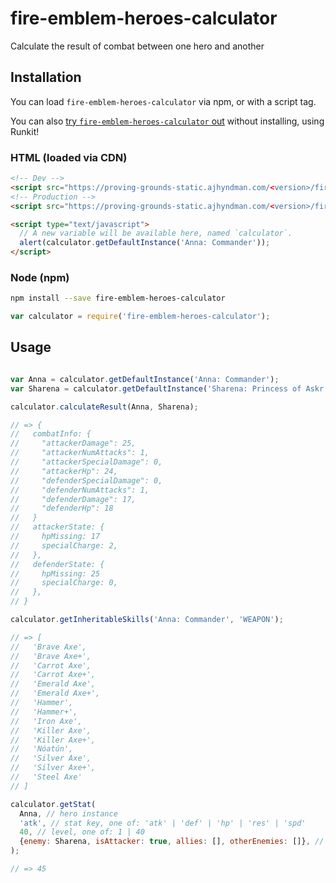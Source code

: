 # fire-emblem-heroes-calculator

Calculate the result of combat between one hero and another

## Installation

You can load `fire-emblem-heroes-calculator` via npm, or with a script tag.

You can also [try `fire-emblem-heroes-calculator` out](https://npm.runkit.com/fire-emblem-heroes-calculator) without installing, using Runkit!

### HTML (loaded via CDN)

```html
<!-- Dev -->
<script src="https://proving-grounds-static.ajhyndman.com/<version>/fire-emblem-heroes-calculator.js"></script>
<!-- Production -->
<script src="https://proving-grounds-static.ajhyndman.com/<version>/fire-emblem-heroes-calculator.min.js"></script>

<script type="text/javascript">
  // A new variable will be available here, named `calculator`.
  alert(calculator.getDefaultInstance('Anna: Commander'));
</script>
```

### Node (npm)

```bash
npm install --save fire-emblem-heroes-calculator
```

```js
var calculator = require('fire-emblem-heroes-calculator');
```

## Usage

```js

var Anna = calculator.getDefaultInstance('Anna: Commander');
var Sharena = calculator.getDefaultInstance('Sharena: Princess of Askr');

calculator.calculateResult(Anna, Sharena);

// => {
//   combatInfo: {
//     "attackerDamage": 25,
//     "attackerNumAttacks": 1,
//     "attackerSpecialDamage": 0,
//     "attackerHp": 24,
//     "defenderSpecialDamage": 0,
//     "defenderNumAttacks": 1,
//     "defenderDamage": 17,
//     "defenderHp": 18
//   }
//   attackerState: {
//     hpMissing: 17
//     specialCharge: 2,
//   },
//   defenderState: {
//     hpMissing: 25
//     specialCharge: 0,
//   },
// }

calculator.getInheritableSkills('Anna: Commander', 'WEAPON');

// => [
//   'Brave Axe',
//   'Brave Axe+',
//   'Carrot Axe',
//   'Carrot Axe+',
//   'Emerald Axe',
//   'Emerald Axe+',
//   'Hammer',
//   'Hammer+',
//   'Iron Axe',
//   'Killer Axe',
//   'Killer Axe+',
//   'Nóatún',
//   'Silver Axe',
//   'Silver Axe+',
//   'Steel Axe'
// ]

calculator.getStat(
  Anna, // hero instance
  'atk', // stat key, one of: 'atk' | 'def' | 'hp' | 'res' | 'spd'
  40, // level, one of: 1 | 40
  {enemy: Sharena, isAttacker: true, allies: [], otherEnemies: []}, // Context (optional)
);

// => 45
```
